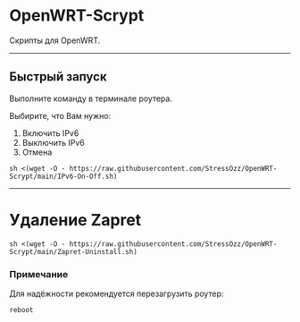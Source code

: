 # OpenWRT-Scrypt

Скрипты для OpenWRT.

---

## Быстрый запуск

Выполните команду в терминале роутера.

Выбирите, что Вам нужно:
1) Включить IPv6
2) Выключить IPv6
0) Отмена        

```
sh <(wget -O - https://raw.githubusercontent.com/StressOzz/OpenWRT-Scrypt/main/IPv6-On-Off.sh)
```

---
# Удаление Zapret

```
sh <(wget -O - https://raw.githubusercontent.com/StressOzz/OpenWRT-Scrypt/main/Zapret-Uninstall.sh)
```

### Примечание

Для надёжности рекомендуется перезагрузить роутер:
```
reboot
```

